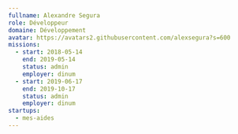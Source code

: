 ```yaml
---
fullname: Alexandre Segura
role: Développeur
domaine: Développement
avatar: https://avatars2.githubusercontent.com/alexsegura?s=600
missions:
  - start: 2018-05-14
    end: 2019-05-14
    status: admin
    employer: dinum
  - start: 2019-06-17
    end: 2019-10-17
    status: admin
    employer: dinum
startups:
  - mes-aides
---
```

